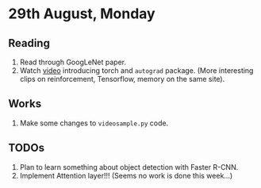 # 29th August, Monday

## Reading
1. Read through GoogLeNet paper.
2. Watch [video](http://videolectures.net/deeplearning2016_wiltschko_torch/) introducing torch and `autograd` package. (More interesting clips on reinforcement, Tensorflow, memory on the same site).

## Works
1. Make some changes to `videosample.py` code.

## TODOs
1. Plan to learn something about object detection with Faster R-CNN.
2. Implement Attention layer!!! (Seems no work is done this week...)